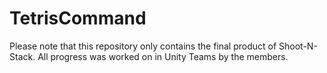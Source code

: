 # TetrisCommand

Please note that this repository only contains the final product of Shoot-N-Stack. All progress was worked on in Unity Teams by the members. 
